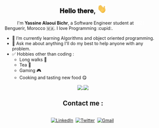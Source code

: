 <div align="center">
<h2> 𝐇𝐞𝐥𝐥𝐨 𝐭𝐡𝐞𝐫𝐞, <img src="https://github.com/yassine-alaoui/yassine-alaoui/blob/main/src/Hi.gif" width="30px"></h2>
</div>
<p align=”justify” style="text-indent:40px;">I'm <b>Yassine Alaoui Bichr</b>, a Software Engineer student at <a style="text-decoration: underline;
color: white" href="https://1337.ma/en/"> 1337</a> Benguerir, Morocco 🇲🇦.
I love Programming :cupid:.
</p>

* 🌱 I’m currently learning Algorithms and object oriented programming.
* 💬 Ask me about anything I'll do my best to help anyone with any problem.
* :white_check_mark: Hobbies other than coding :
  * Long walks :runner:
  * Tea :tea:
  * Gaming :video_game:
  * Cooking and tasting new food :yum:

<p align="center">
<a href="https://github.com/yassine-alaoui/github-readme-stats">
  <img align="center" src="https://github-readme-stats.vercel.app/api/top-langs/?username=yassine-alaoui&theme=dark" />
</a>
<a href="https://github.com/yassine-alaoui/convoychat">
  <img align="center" src="https://github-readme-stats.vercel.app/api?username=yassine-alaoui&show_icons=true&theme=dark&count_private=true" />
</a>
</p>
<div align="center">
<h2> <b>Contact me :</b> </h2>
<br>
<a href="https://www.linkedin.com/in/yassine-alaoui-bichr/"><img src="https://img.shields.io/badge/linkedin-%230077B5.svg?&style=for-the-badge&logo=linkedin&logoColor=white" alt="LinkedIn" /></a>&nbsp;
<a href="https://twitter.com/alaoui_bichr"><img src="https://img.shields.io/badge/Twitter-1DA1F2?style=for-the-badge&logo=twitter&logoColor=white" alt="Twitter" /></a>&nbsp;
<a href="mailto:alaoui6b@gmail.com?subject=Hola%20Jiji"><img src="https://img.shields.io/badge/gmail-%23D14836.svg?&style=for-the-badge&logo=gmail&logoColor=white" alt="Gmail"/></a>&nbsp;
</div>